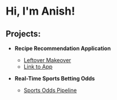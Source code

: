 <h1>Hi, I'm Anish! </h1>

<h2>Projects:</h2>

- <b>Recipe Recommendation Application</b>
  - [Leftover Makeover](https://github.com/anishk456/Leftover-Makeover)
  - [Link to App](https://leftover-makeover-6a09fd37d87b.herokuapp.com/)
 
- <b>Real-Time Sports Betting Odds</b>
  - [Sports Odds Pipeline](https://github.com/anishk456/Sports-Odds-Pipeline)




<!--


Here are some ideas to get you started:

- 🔭 I’m currently working on ...
- 🌱 I’m currently learning ...
- 👯 I’m looking to collaborate on ...
- 🤔 I’m looking for help with ...
- 💬 Ask me about ...
- 📫 How to reach me: ...
- 😄 Pronouns: ...
- ⚡ Fun fact: ...
-->
